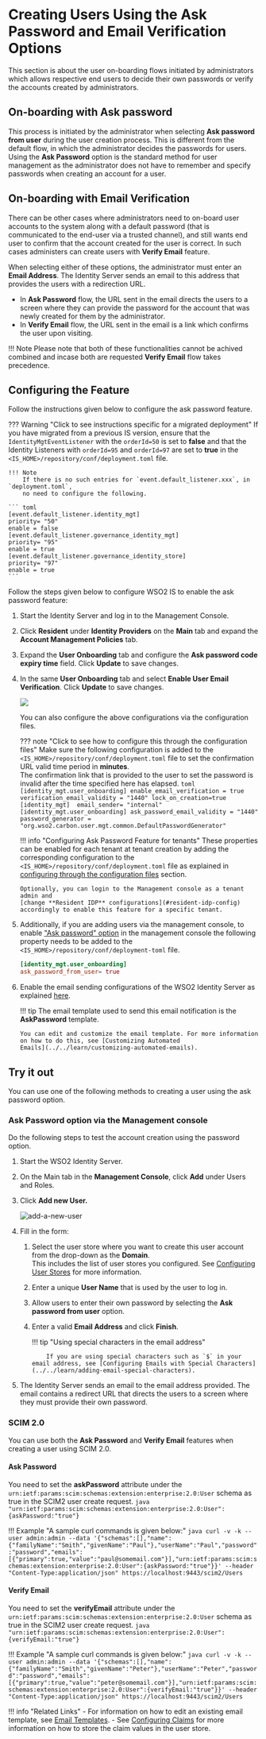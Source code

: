 # Creating Users Using the Ask Password and Email Verification Options

This section is about the user on-boarding flows initiated by
administrators which allows respective end users to decide their own
passwords or verify the accounts created by administrators. 

## On-boarding with Ask password

This process is initiated by the administrator when selecting **Ask
password from user** during the user creation process. This is different
from the default flow, in which the administrator decides the passwords
for users. Using the **Ask Password** option is the standard method for
user management as the administrator does not have to remember and
specify passwords when creating an account for a user.

## On-boarding with Email Verification
There can be other cases where administrators need to on-board user
accounts to the system along with a default password (that is
communicated to the end-user via a trusted channel), and still wants end
user to confirm that the account created for the user is correct. In
such cases administers can create users with **Verify Email** feature.

When selecting either of these options, the administrator must enter an
**Email Address**. The Identity Server sends an email to this
  address that provides the users with a redirection URL.

- In **Ask Password** flow, the URL sent in the email directs the users
  to a screen where they can provide the password for the account that
  was newly created for them by the administrator.
- In **Verify Email** flow, the URL sent in the email is a link which
  confirms the user upon visiting.

!!! Note 
    Please note that both of these functionalities cannot be achived combined and incase both are requested **Verify Email** flow takes precedence.


## Configuring the Feature

Follow the instructions given below to configure the ask password
feature.

??? Warning "Click to see instructions specific for a migrated deployment" 
    If you have migrated from a previous IS version, ensure that
    the `IdentityMgtEventListener` with the ` orderId=50 ` is set to
    **false** and that the Identity Listeners with ` orderId=95 ` and `
    orderId=97 ` are set to **true** in the `
    <IS_HOME>/repository/conf/deployment.toml ` file.
       
    !!! Note 
        If there is no such entries for `event.default_listener.xxx`, in `deployment.toml`, 
        no need to configure the following.
        
    ``` toml
    [event.default_listener.identity_mgt]
    priority= "50"
    enable = false
    [event.default_listener.governance_identity_mgt]
    priority= "95"
    enable = true
    [event.default_listener.governance_identity_store]
    priority= "97"
    enable = true
    ```


Follow the steps given below to configure WSO2 IS to enable the ask
password feature: 

<a name="resident-idp-config"></a>

1.  Start the Identity Server and log in to the Management Console.

2.  Click **Resident** under **Identity Providers** on the **Main**
            tab and expand the **Account Management Policies** tab.

3.  Expand the **User Onboarding** tab and configure the **Ask
            password code expiry time** field. Click **Update** to save
            changes.
4.  In the same **User Onboarding** tab and select **Enable User Email
    Verification**. Click **Update** to save changes.
                
    ![](../assets/img/learn/resident-idp-ask-password-configs.png) 
    
    You can also configure the above configurations via the configuration
    files. 
    

    ??? note "Click to see how to configure this through the configuration files" 
        <a name="file-based-config"></a>
        Make sure the following configuration is added
        to the ` <IS_HOME>/repository/conf/deployment.toml ` file to set the
        confirmation URL valid time period in **minutes**.  
        The confirmation link that is provided to the user to set the
        password is invalid after the time specified here has elapsed.
            ``` toml
            [identity_mgt.user_onboarding]
            enable_email_verification = true
            verification_email_validity = "1440"
            lock_on_creation=true
            [identity_mgt] 
            email_sender= "internal"
            [identity_mgt.user_onboarding]
            ask_password_email_validity = "1440"
            password_generator = "org.wso2.carbon.user.mgt.common.DefaultPasswordGenerator"
            ```
    
    !!! info "Configuring Ask Password Feature for tenants" 
        These
        properties can be enabled for each tenant at tenant creation by
        adding the corresponding configuration to the `
        <IS_HOME>/repository/conf/deployment.toml ` file as explained in
        [configuring through the configuration files](#file-based-config)
        section.
            
        Optionally, you can login to the Management console as a tenant
        admin and
        [change **Resident IDP** configurations](#resident-idp-config)
        accordingly to enable this feature for a specific tenant.

5.  Additionally, if you are adding users via the management console, to
    enable ["Ask password" option](#management-console) in the
    management console the following property needs to be added to the `
    <IS_HOME>/repository/conf/deployment-toml` file.

    ``` toml
    [identity_mgt.user_onboarding]
    ask_password_from_user= true
    ```

6.  Enable the email sending configurations of the WSO2 Identity Server
    as explained [here](../../setup/configuring-email-sending).
      
    !!! tip 
        The email template used to send this email notification is
        the **AskPassword** template.
    
        You can edit and customize the email template. For more information
        on how to do this, see [Customizing Automated
        Emails](../../learn/customizing-automated-emails).

## Try it out

You can use one of the following methods to creating a user using the
ask password option.

### Ask Password option via the Management console

Do the following steps to test the account creation using the password
option.

1.  Start the WSO2 Identity Server.

2.  On the Main tab in the **Management Console**, click **Add** under
    Users and Roles.

3.  Click **Add new User.**

    ![add-a-new-user](../assets/img/using-wso2-identity-server/add-a-new-user.png)

4.  Fill in the form:

    1.  Select the user store where you want to create this user account
        from the drop-down as the **Domain**.  
        This includes the list of user stores you configured. See
        [Configuring User Stores](../../setup/configuring-user-stores) for more
        information.
    2.  Enter a unique **User Name** that is used by the user to log in.

    3.  Allow users to enter their own password by selecting the **Ask
        password from user** option.

    4.  Enter a valid **Email Address** and click **Finish**.

        !!! tip "Using special characters in the email address"

                If you are using special characters such as `$` in your email address, see [Configuring Emails with Special Characters](../../learn/adding-email-special-characters). 

5.  The Identity Server sends an email to the email address provided.
    The email contains a redirect URL that directs the users to a screen
    where they must provide their own password.

### SCIM 2.0

You can use both the **Ask Password** and **Verify Email** features when
creating a user using SCIM 2.0.
    
#### Ask Password
    
You need to set the **askPassword** attribute under the`
urn:ietf:params:scim:schemas:extension:enterprise:2.0:User` schema as
true in the SCIM2 user create request. 
    ```java
    "urn:ietf:params:scim:schemas:extension:enterprise:2.0:User":{askPassword:"true"}
    ```
    
!!! Example "A sample curl commands is given below:"
    ``` java
    curl -v -k --user admin:admin --data '{"schemas":[],"name":{"familyName":"Smith","givenName":"Paul"},"userName":"Paul","password":"password","emails":[{"primary":true,"value":"paul@somemail.com"}],"urn:ietf:params:scim:schemas:extension:enterprise:2.0:User":{askPassword:"true"}}' --header "Content-Type:application/json" https://localhost:9443/scim2/Users
    ```
    
#### Verify Email
    
You need to set the **verifyEmail** attribute under the`
urn:ietf:params:scim:schemas:extension:enterprise:2.0:User` schema as
true in the SCIM2 user create request. 
    ```java
    "urn:ietf:params:scim:schemas:extension:enterprise:2.0:User":{verifyEmail:"true"}
    ```
    
!!! Example "A sample curl commands is given below:"
    ``` java
    curl -v -k --user admin:admin --data '{"schemas":[],"name":{"familyName":"Smith","givenName":"Peter"},"userName":"Peter","password":"password","emails":[{"primary":true,"value":"peter@somemail.com"}],"urn:ietf:params:scim:schemas:extension:enterprise:2.0:User":{verifyEmail:"true"}}' --header "Content-Type:application/json" https://localhost:9443/scim2/Users
    ```
    
!!! info "Related Links"
    -   For information on how to edit an existing email template, see [Email Templates](../../learn/customizing-automated-emails).
    -   See [Configuring Claims](../../learn/configuring-claims) for more information on how to store
        the claim values in the user store.
